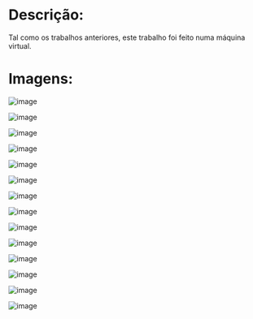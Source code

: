 <h1>Descrição:</h1>

<p>Tal como os trabalhos anteriores, este trabalho foi feito numa máquina virtual.</p>

<h1>Imagens:</h1>

![image](/screenshots/menu.png?raw=true "Menú")

![image](/screenshots/opcoes.png?raw=true "Opções")

![image](/screenshots/entrada.png?raw=true "Entrada do 1º nível")

![image](/screenshots/chave.png?raw=true "Chave")

![image](/screenshots/obstaculo.png?raw=true "Obstáculo do 1º nível")

![image](/screenshots/checkpoint.png?raw=true "Checkpoint do 1º nível")

![image](/screenshots/caixas_destruidas.png?raw=true "Objetos destruídos")

![image](/screenshots/subir.png?raw=true "Subir em plataformas")

![image](/screenshots/saida.png?raw=true "Saída do 1º nível")

![image](/screenshots/inicio_floresta.png?raw=true "Início do 2º nível")

![image](/screenshots/obstaculo_floresta.png?raw=true "Obstáculo do 2º nível")

![image](/screenshots/checkpoint_floresta.png?raw=true "Checkpoint do 2º nível")

![image](/screenshots/fim.png?raw=true "Jogo completado")

![image](/screenshots/creditos.png?raw=true "Créditos")
